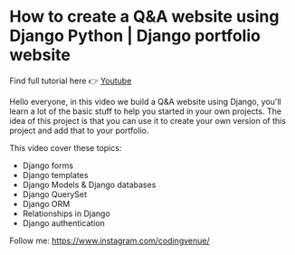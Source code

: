 # How to create a Q&A website using Django Python | Django portfolio website

Find full tutorial here 👉 [Youtube](https://youtu.be/PR9Ws30iIU8)

Hello everyone, in this video we build a Q&A website using Django, you'll learn a lot of the basic stuff to help you started in your own projects. The idea of this project is that you can use it to create your own version of this project and add that to your portfolio.

This video cover these topics:
- Django forms
- Django templates
- Django Models & Django databases
- Django QuerySet
- Django ORM
- Relationships in Django
- Django authentication

Follow me:
https://www.instagram.com/codingvenue/
